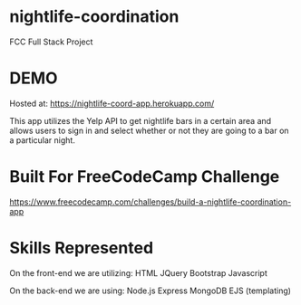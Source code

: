 # nightlife-coordination
FCC Full Stack Project

# DEMO
Hosted at: https://nightlife-coord-app.herokuapp.com/

This app utilizes the Yelp API to get nightlife bars in a certain area and allows users to sign in and select whether or not they are going to a bar on a particular night. 

# Built For FreeCodeCamp Challenge
https://www.freecodecamp.com/challenges/build-a-nightlife-coordination-app

# Skills Represented
On the front-end we are utilizing:
    HTML
    JQuery
    Bootstrap
    Javascript
    
On the back-end we are using:
    Node.js
    Express
    MongoDB
    EJS (templating)